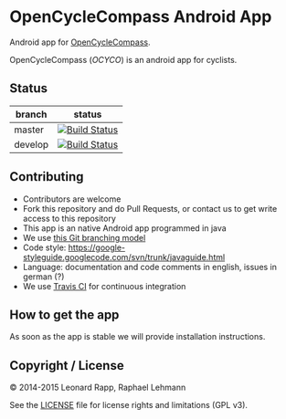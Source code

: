# OpenCycleCompass Android App

Android app for [OpenCycleCompass](https://www.open-cycle-compass.de/).

OpenCycleCompass (*OCYCO*) is an android app for cyclists.


## Status

| branch | status |
|--------|--------|
| master | [![Build Status](https://travis-ci.org/iBis-project/iBis-Android-App.svg?branch=master)](https://travis-ci.org/iBis-project/iBis-Android-App) |
| develop | [![Build Status](https://travis-ci.org/iBis-project/iBis-Android-App.svg?branch=develop)](https://travis-ci.org/iBis-project/iBis-Android-App) |


## Contributing

* Contributors are welcome
* Fork this repository and do Pull Requests, or contact us to get write access to this repository
* This app is an native Android app programmed in java
* We use [this Git branching model](http://nvie.com/posts/a-successful-git-branching-model/)
* Code style: https://google-styleguide.googlecode.com/svn/trunk/javaguide.html
* Language: documentation and code comments in english, issues in german (?)
* We use [Travis CI](https://travis-ci.org/) for continuous integration


## How to get the app

As soon as the app is stable we will provide installation instructions.


## Copyright / License

&copy; 2014-2015 Leonard Rapp, Raphael Lehmann

See the [LICENSE](LICENSE.txt) file for license rights and limitations (GPL v3).
